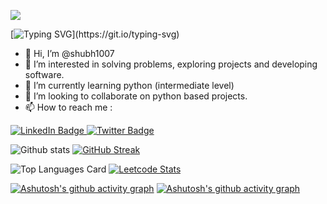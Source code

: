 ![](https://komarev.com/ghpvc/?username=shubh1007&style=for-the-badge)


[![Typing SVG](https://readme-typing-svg.demolab.com/?lines=I+am+a+Python+Enthusiast;I+am+a+Problem+Solver;)](https://git.io/typing-svg)

- 👋 Hi, I’m @shubh1007
- 👀 I’m interested in solving problems, exploring projects and developing software.
- 🌱 I’m currently learning python (intermediate level)
- 💞️ I’m looking to collaborate on python based projects.
- 📫 How to reach me : 
<div id="badges">
  <a href="https://www.linkedin.com/in/shubham1007">
    <img src="https://img.shields.io/badge/LinkedIn-blue?style=for-the-badge&logo=linkedin&logoColor=white" alt="LinkedIn Badge"/>
  </a>
  <a href="https://www.twitter.com/shubey1007">
    <img src="https://img.shields.io/badge/Twitter-blue?style=for-the-badge&logo=twitter&logoColor=white" alt="Twitter Badge"/>
  </a>
</div>


![Github stats](https://github-readme-stats.vercel.app/api?username=shubh1007&theme=highcontrast&show_icons=true&count_private=true) [![GitHub Streak](https://streak-stats.demolab.com/?user=shubh1007&theme=highcontrast)](https://git.io/streak-stats)

![Top Languages Card](https://github-readme-stats.vercel.app/api/top-langs/?username=shubh1007&theme=highcontrast) [![Leetcode Stats](https://leetcard.jacoblin.cool/shubey1007)](https://leetcode.com/shubey1007)

<!-- [![@shubh1007's Holopin board](https://holopin.me/shubh1007)](https://holopin.io/@shubh1007) -->


[![Ashutosh's github activity graph](https://activity-graph.herokuapp.com/graph?username=shubh1007&theme=github-dark)](https://github.com/ashutosh00710&theme=github-dark/github-readme-activity-graph)
[![Ashutosh's github activity graph](https://github-readme-activity-graph.cyclic.app/graph?username=shubh1007&theme=github-dark)](https://github.com/ashutosh00710/github-readme-activity-graph)


<!---
shubh1007/shubh1007 is a ✨ special ✨ repository because its `README.md` (this file) appears on your GitHub profile.
You can click the Preview link to take a look at your changes.
--->

